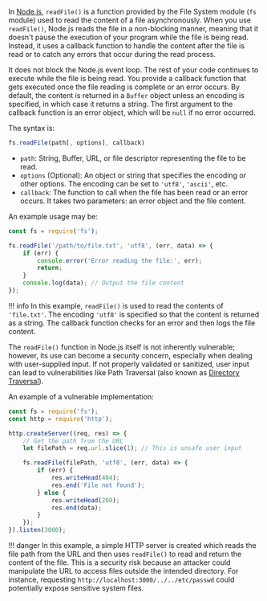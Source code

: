 In [Node.js](../misc/node.md), `readFile()` is a function provided by the File System module (`fs` module) used to read the content of a file asynchronously. When you use `readFile()`, Node.js reads the file in a non-blocking manner, meaning that it doesn't pause the execution of your program while the file is being read. Instead, it uses a callback function to handle the content after the file is read or to catch any errors that occur during the read process.

It does not block the Node.js event loop. The rest of your code continues to execute while the file is being read. You provide a callback function that gets executed once the file reading is complete or an error occurs. By default, the content is returned in a `Buffer` object unless an encoding is specified, in which case it returns a string. The first argument to the callback function is an error object, which will be `null` if no error occurred.

The syntax is:

```js
fs.readFile(path[, options], callback)
```

- `path`: String, Buffer, URL, or file descriptor representing the file to be read.
- `options` (Optional): An object or string that specifies the encoding or other options. The encoding can be set to `'utf8'`, `'ascii'`, etc.
- `callback`: The function to call when the file has been read or an error occurs. It takes two parameters: an error object and the file content.

An example usage may be:

```js
const fs = require('fs');

fs.readFile('/path/to/file.txt', 'utf8', (err, data) => {
    if (err) {
        console.error('Error reading the file:', err);
        return;
    }
    console.log(data); // Output the file content
});
```

!!! info
    In this example, `readFile()` is used to read the contents of `'file.txt'`. The encoding `'utf8'` is specified so that the content is returned as a string. The callback function checks for an error and then logs the file content.

The `readFile()` function in Node.js itself is not inherently vulnerable; however, its use can become a security concern, especially when dealing with user-supplied input. If not properly validated or sanitized, user input can lead to vulnerabilities like Path Traversal (also known as [Directory Traversal](../security/dirtrav.md)).

An example of a vulnerable implementation:

```js
const fs = require('fs');
const http = require('http');

http.createServer((req, res) => {
    // Get the path from the URL
    let filePath = req.url.slice(1); // This is unsafe user input

    fs.readFile(filePath, 'utf8', (err, data) => {
        if (err) {
            res.writeHead(404);
            res.end('File not found');
        } else {
            res.writeHead(200);
            res.end(data);
        }
    });
}).listen(3000);
```

!!! danger
    In this example, a simple HTTP server is created which reads the file path from the URL and then uses `readFile()` to read and return the content of the file. This is a security risk because an attacker could manipulate the URL to access files outside the intended directory. For instance, requesting `http://localhost:3000/../../etc/passwd` could potentially expose sensitive system files.

